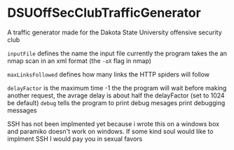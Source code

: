 # DSUOffSecClubTrafficGenerator

A traffic generator made for the Dakota State University offensive security club

`inputFile` defines the name the input file currently the program takes the an nmap scan in an xml format (the `-oX` flag in nmap)

`maxLinksFollowed` defines how many links the HTTP spiders will follow

`delayFactor` is the maximum time -1 the the program will wait before making another request, the avrage delay is about half the delayFactor (set to 1024 be default)
`debug` tells the program to print debug mesages print debugging messages


SSH has not been implmented yet because i wrote this on a windows box and paramiko doesn't work on windows.  If some kind soul would like to implment SSH I would pay you in sexual favors